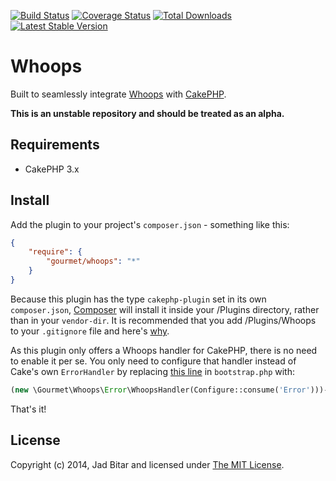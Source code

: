 [![Build Status](https://travis-ci.org/gourmet/whoops.png?branch=master)](https://travis-ci.org/gourmet/whoops) [![Coverage Status](https://coveralls.io/repos/gourmet/whoops/badge.png?branch=master)](https://coveralls.io/r/gourmet/whoops?branch=master) [![Total Downloads](https://poser.pugx.org/gourmet/whoops/d/total.png)](https://packagist.org/packages/gourmet/whoops) [![Latest Stable Version](https://poser.pugx.org/gourmet/whoops/v/stable.png)](https://packagist.org/packages/gourmet/whoops)

# Whoops

Built to seamlessly integrate [Whoops][whoops] with [CakePHP][cakephp].

__This is an unstable repository and should be treated as an alpha.__

## Requirements

* CakePHP 3.x

## Install

Add the plugin to your project's `composer.json` - something like this:

```json
{
	"require": {
		"gourmet/whoops": "*"
	}
}
```

Because this plugin has the type `cakephp-plugin` set in its own `composer.json`,
[Composer][composer] will install it inside your /Plugins directory, rather than
in your `vendor-dir`. It is recommended that you add /Plugins/Whoops to your
`.gitignore` file and here's [why][composer:ignore].

As this plugin only offers a Whoops handler for CakePHP, there is no need to
enable it per se. You only need to configure that handler instead of Cake's own
`ErrorHandler` by replacing [this line][bootstrap] in `bootstrap.php` with:

```php
(new \Gourmet\Whoops\Error\WhoopsHandler(Configure::consume('Error')))->register();
```

That's it!

## License

Copyright (c) 2014, Jad Bitar and licensed under [The MIT License][mit].

[cakephp]:http://cakephp.org
[composer]:http://getcomposer.org
[composer:ignore]:http://getcomposer.org/doc/faqs/should-i-commit-the-dependencies-in-my-vendor-directory.md
[mit]:http://www.opensource.org/licenses/mit-license.php
[whoops]:http://filp.github.io/whoops/
[bootstrap]:https://github.com/cakephp/app/blob/61e14c0807ebbe8b1aeeb007d927ddd2f1d728ab/config/bootstrap.php#L103
